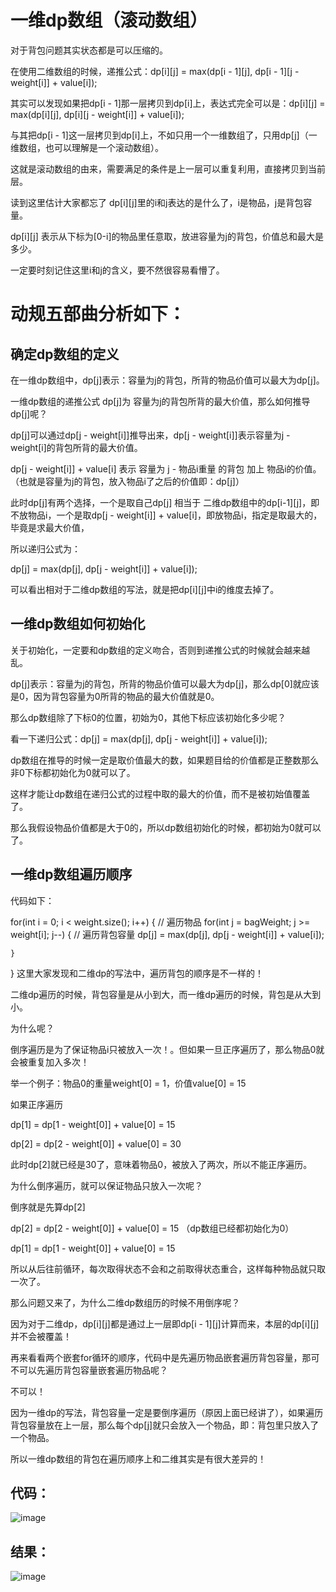 # 一维dp数组（滚动数组）

对于背包问题其实状态都是可以压缩的。

在使用二维数组的时候，递推公式：dp[i][j] = max(dp[i - 1][j], dp[i - 1][j - weight[i]] + value[i]);

其实可以发现如果把dp[i - 1]那一层拷贝到dp[i]上，表达式完全可以是：dp[i][j] = max(dp[i][j], dp[i][j - weight[i]] + value[i]);

与其把dp[i - 1]这一层拷贝到dp[i]上，不如只用一个一维数组了，只用dp[j]（一维数组，也可以理解是一个滚动数组）。

这就是滚动数组的由来，需要满足的条件是上一层可以重复利用，直接拷贝到当前层。

读到这里估计大家都忘了 dp[i][j]里的i和j表达的是什么了，i是物品，j是背包容量。

dp[i][j] 表示从下标为[0-i]的物品里任意取，放进容量为j的背包，价值总和最大是多少。

一定要时刻记住这里i和j的含义，要不然很容易看懵了。

# 动规五部曲分析如下：

## 确定dp数组的定义
在一维dp数组中，dp[j]表示：容量为j的背包，所背的物品价值可以最大为dp[j]。

一维dp数组的递推公式
dp[j]为 容量为j的背包所背的最大价值，那么如何推导dp[j]呢？

dp[j]可以通过dp[j - weight[i]]推导出来，dp[j - weight[i]]表示容量为j - weight[i]的背包所背的最大价值。

dp[j - weight[i]] + value[i] 表示 容量为 j - 物品i重量 的背包 加上 物品i的价值。（也就是容量为j的背包，放入物品i了之后的价值即：dp[j]）

此时dp[j]有两个选择，一个是取自己dp[j] 相当于 二维dp数组中的dp[i-1][j]，即不放物品i，一个是取dp[j - weight[i]] + value[i]，即放物品i，指定是取最大的，毕竟是求最大价值，

所以递归公式为：

dp[j] = max(dp[j], dp[j - weight[i]] + value[i]);

可以看出相对于二维dp数组的写法，就是把dp[i][j]中i的维度去掉了。

## 一维dp数组如何初始化
关于初始化，一定要和dp数组的定义吻合，否则到递推公式的时候就会越来越乱。

dp[j]表示：容量为j的背包，所背的物品价值可以最大为dp[j]，那么dp[0]就应该是0，因为背包容量为0所背的物品的最大价值就是0。

那么dp数组除了下标0的位置，初始为0，其他下标应该初始化多少呢？

看一下递归公式：dp[j] = max(dp[j], dp[j - weight[i]] + value[i]);

dp数组在推导的时候一定是取价值最大的数，如果题目给的价值都是正整数那么非0下标都初始化为0就可以了。

这样才能让dp数组在递归公式的过程中取的最大的价值，而不是被初始值覆盖了。

那么我假设物品价值都是大于0的，所以dp数组初始化的时候，都初始为0就可以了。

## 一维dp数组遍历顺序
代码如下：

for(int i = 0; i < weight.size(); i++) { // 遍历物品
    for(int j = bagWeight; j >= weight[i]; j--) { // 遍历背包容量
        dp[j] = max(dp[j], dp[j - weight[i]] + value[i]);

    }
}
这里大家发现和二维dp的写法中，遍历背包的顺序是不一样的！

二维dp遍历的时候，背包容量是从小到大，而一维dp遍历的时候，背包是从大到小。

为什么呢？

倒序遍历是为了保证物品i只被放入一次！。但如果一旦正序遍历了，那么物品0就会被重复加入多次！

举一个例子：物品0的重量weight[0] = 1，价值value[0] = 15

如果正序遍历

dp[1] = dp[1 - weight[0]] + value[0] = 15

dp[2] = dp[2 - weight[0]] + value[0] = 30

此时dp[2]就已经是30了，意味着物品0，被放入了两次，所以不能正序遍历。

为什么倒序遍历，就可以保证物品只放入一次呢？

倒序就是先算dp[2]

dp[2] = dp[2 - weight[0]] + value[0] = 15 （dp数组已经都初始化为0）

dp[1] = dp[1 - weight[0]] + value[0] = 15

所以从后往前循环，每次取得状态不会和之前取得状态重合，这样每种物品就只取一次了。

那么问题又来了，为什么二维dp数组历的时候不用倒序呢？

因为对于二维dp，dp[i][j]都是通过上一层即dp[i - 1][j]计算而来，本层的dp[i][j]并不会被覆盖！


再来看看两个嵌套for循环的顺序，代码中是先遍历物品嵌套遍历背包容量，那可不可以先遍历背包容量嵌套遍历物品呢？

不可以！

因为一维dp的写法，背包容量一定是要倒序遍历（原因上面已经讲了），如果遍历背包容量放在上一层，那么每个dp[j]就只会放入一个物品，即：背包里只放入了一个物品。


所以一维dp数组的背包在遍历顺序上和二维其实是有很大差异的！

## 代码：
![image](https://user-images.githubusercontent.com/82756242/154796073-d15617e0-4bf9-4647-9109-f601156ec6f5.png)

## 结果：
![image](https://user-images.githubusercontent.com/82756242/154796085-72c0d28f-661a-4c1d-ae02-67ada7c326d2.png)
